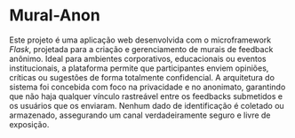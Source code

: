 # Mural-Anon
 Este projeto é uma aplicação web desenvolvida com o microframework *Flask*, projetada para a criação e gerenciamento de murais de feedback anônimo. Ideal para ambientes corporativos, educacionais ou eventos institucionais, a plataforma permite que participantes enviem opiniões, críticas ou sugestões de forma totalmente confidencial.
 A arquitetura do sistema foi concebida com foco na privacidade e no anonimato, garantindo que não haja qualquer vínculo rastreável entre os feedbacks submetidos e os usuários que os enviaram. Nenhum dado de identificação é coletado ou armazenado, assegurando um canal verdadeiramente seguro e livre de exposição.
